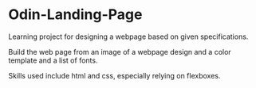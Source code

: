 # Odin-Landing-Page
Learning project for designing a webpage based on given specifications.

Build the web page from an image of a webpage design and a color template and a list of fonts.

Skills used include html and css, especially relying on flexboxes.
